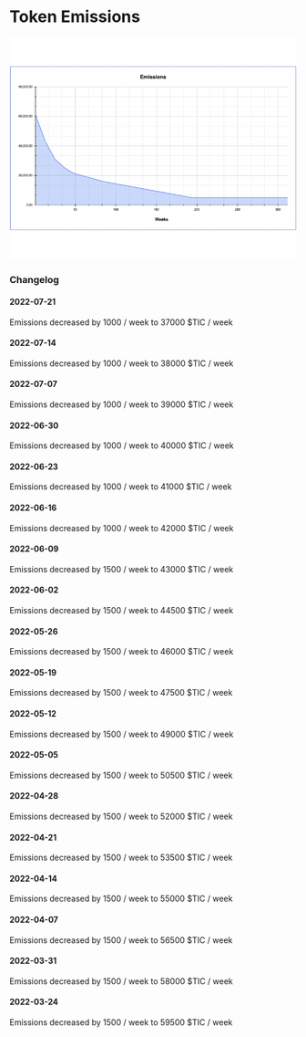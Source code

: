 # Token Emissions

![$TIC emissions over time - Emissions started at 61000/wk](<../.gitbook/assets/Emmissions schedule.png>)

### Changelog

#### 2022-07-21

Emissions decreased by 1000 / week to 37000 $TIC / week

#### 2022-07-14

Emissions decreased by 1000 / week to 38000 $TIC / week

#### 2022-07-07

Emissions decreased by 1000 / week to 39000 $TIC / week

#### 2022-06-30

Emissions decreased by 1000 / week to 40000 $TIC / week

#### 2022-06-23

Emissions decreased by 1000 / week to 41000 $TIC / week

#### 2022-06-16

Emissions decreased by 1000 / week to 42000 $TIC / week

#### 2022-06-09

Emissions decreased by 1500 / week to 43000 $TIC / week

#### 2022-06-02

Emissions decreased by 1500 / week to 44500 $TIC / week

#### 2022-05-26

Emissions decreased by 1500 / week to 46000 $TIC / week

#### 2022-05-19

Emissions decreased by 1500 / week to 47500 $TIC / week

#### 2022-05-12

Emissions decreased by 1500 / week to 49000 $TIC / week

#### 2022-05-05

Emissions decreased by 1500 / week to 50500 $TIC / week

#### 2022-04-28

Emissions decreased by 1500 / week to 52000 $TIC / week

#### 2022-04-21

Emissions decreased by 1500 / week to 53500 $TIC / week

#### 2022-04-14

Emissions decreased by 1500 / week to 55000 $TIC / week

#### 2022-04-07

Emissions decreased by 1500 / week to 56500 $TIC / week

#### 2022-03-31

Emissions decreased by 1500 / week to 58000 $TIC / week

#### 2022-03-24

Emissions decreased by 1500 / week to 59500 $TIC / week
